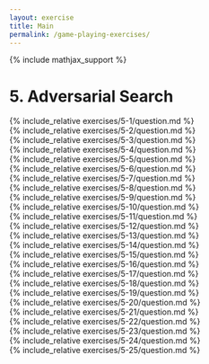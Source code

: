 ```yaml
---
layout: exercise
title: Main
permalink: /game-playing-exercises/
---
```


{% include mathjax_support %}

# 5. Adversarial Search

<div><i class="arrow-up loader" data-chapter="game-playing-exercises" data-exercise="ex_1" data-rating="0"></i></div>
{% include_relative exercises/5-1/question.md %}

<div><i class="arrow-up loader" data-chapter="game-playing-exercises" data-exercise="ex_2" data-rating="0"></i></div>
{% include_relative exercises/5-2/question.md %}

<div><i class="arrow-up loader" data-chapter="game-playing-exercises" data-exercise="ex_3" data-rating="0"></i></div>
{% include_relative exercises/5-3/question.md %}

<div><i class="arrow-up loader" data-chapter="game-playing-exercises" data-exercise="ex_4" data-rating="0"></i></div>
{% include_relative exercises/5-4/question.md %}

<div><i class="arrow-up loader" data-chapter="game-playing-exercises" data-exercise="ex_5" data-rating="0"></i></div>
{% include_relative exercises/5-5/question.md %}

<div><i class="arrow-up loader" data-chapter="game-playing-exercises" data-exercise="ex_6" data-rating="0"></i></div>
{% include_relative exercises/5-6/question.md %}

<div><i class="arrow-up loader" data-chapter="game-playing-exercises" data-exercise="ex_7" data-rating="0"></i></div>
{% include_relative exercises/5-7/question.md %}

<div><i class="arrow-up loader" data-chapter="game-playing-exercises" data-exercise="ex_8" data-rating="0"></i></div>
{% include_relative exercises/5-8/question.md %}

<div><i class="arrow-up loader" data-chapter="game-playing-exercises" data-exercise="ex_9" data-rating="0"></i></div>
{% include_relative exercises/5-9/question.md %}

<div><i class="arrow-up loader" data-chapter="game-playing-exercises" data-exercise="ex_10" data-rating="0"></i></div>
{% include_relative exercises/5-10/question.md %}

<div><i class="arrow-up loader" data-chapter="game-playing-exercises" data-exercise="ex_11" data-rating="0"></i></div>
{% include_relative exercises/5-11/question.md %}

<div><i class="arrow-up loader" data-chapter="game-playing-exercises" data-exercise="ex_12" data-rating="0"></i></div>
{% include_relative exercises/5-12/question.md %}

<div><i class="arrow-up loader" data-chapter="game-playing-exercises" data-exercise="ex_13" data-rating="0"></i></div>
{% include_relative exercises/5-13/question.md %}

<div><i class="arrow-up loader" data-chapter="game-playing-exercises" data-exercise="ex_14" data-rating="0"></i></div>
{% include_relative exercises/5-14/question.md %}

<div><i class="arrow-up loader" data-chapter="game-playing-exercises" data-exercise="ex_15" data-rating="0"></i></div>
{% include_relative exercises/5-15/question.md %}

<div><i class="arrow-up loader" data-chapter="game-playing-exercises" data-exercise="ex_16" data-rating="0"></i></div>
{% include_relative exercises/5-16/question.md %}

<div><i class="arrow-up loader" data-chapter="game-playing-exercises" data-exercise="ex_17" data-rating="0"></i></div>
{% include_relative exercises/5-17/question.md %}

<div><i class="arrow-up loader" data-chapter="game-playing-exercises" data-exercise="ex_18" data-rating="0"></i></div>
{% include_relative exercises/5-18/question.md %}

<div><i class="arrow-up loader" data-chapter="game-playing-exercises" data-exercise="ex_19" data-rating="0"></i></div>
{% include_relative exercises/5-19/question.md %}

<div><i class="arrow-up loader" data-chapter="game-playing-exercises" data-exercise="ex_20" data-rating="0"></i></div>
{% include_relative exercises/5-20/question.md %}

<div><i class="arrow-up loader" data-chapter="game-playing-exercises" data-exercise="ex_21" data-rating="0"></i></div>
{% include_relative exercises/5-21/question.md %}

<div><i class="arrow-up loader" data-chapter="game-playing-exercises" data-exercise="ex_22" data-rating="0"></i></div>
{% include_relative exercises/5-22/question.md %}

<div><i class="arrow-up loader" data-chapter="game-playing-exercises" data-exercise="ex_23" data-rating="0"></i></div>
{% include_relative exercises/5-23/question.md %}

<div><i class="arrow-up loader" data-chapter="game-playing-exercises" data-exercise="ex_24" data-rating="0"></i></div>
{% include_relative exercises/5-24/question.md %}

<div><i class="arrow-up loader" data-chapter="game-playing-exercises" data-exercise="ex_25" data-rating="0"></i></div>
{% include_relative exercises/5-25/question.md %}
